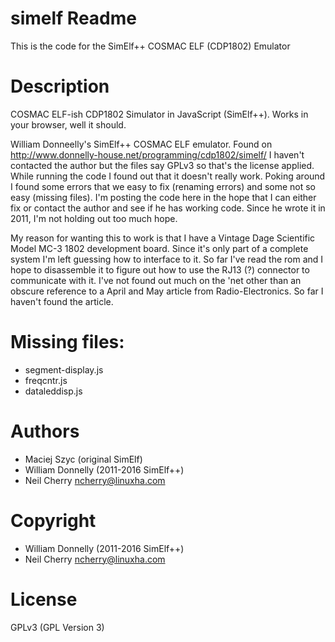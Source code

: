 # simelf Readme

This is the code for the SimElf++ COSMAC ELF (CDP1802) Emulator

# Description
COSMAC ELF-ish CDP1802 Simulator in JavaScript (SimElf++). Works in your browser, well it should.

William Donneelly's SimElf++ COSMAC ELF emulator. Found on http://www.donnelly-house.net/programming/cdp1802/simelf/ I haven't contacted the author but the files say GPLv3 so that's the license applied. While running the code I found out that it doesn't really work. Poking around I found some errors that we easy to fix (renaming errors) and some not so easy (missing files). I'm posting the code here in the hope that I can either fix or contact the author and see if he has working code. Since he wrote it in 2011, I'm not holding out too much hope.

My reason for wanting this to work is that I have a Vintage Dage Scientific Model MC-3 1802 development board. Since it's only part of a complete system I'm left guessing how to interface to it. So far I've read the rom and I hope to disassemble it to figure out how to use the RJ13 (?) connector to communicate with it. I've not found out much on the 'net other than an obscure reference to a April and May article from Radio-Electronics. So far I haven't found the article.

# Missing files:
- segment-display.js
- freqcntr.js
- dataleddisp.js

# Authors
- Maciej Szyc (original SimElf)
- William Donnelly (2011-2016 SimElf++)
- Neil Cherry <ncherry@linuxha.com>

# Copyright
- William Donnelly (2011-2016 SimElf++)
- Neil Cherry <ncherry@linuxha.com>

# License
GPLv3 (GPL Version 3)